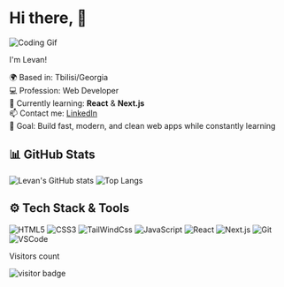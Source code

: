 # Hi there, 👋

![Coding Gif](https://user-images.githubusercontent.com/74038190/225813708-98b745f2-7d22-48cf-9150-083f1b00d6c9.gif)

I'm Levan! 

🌍 Based in: Tbilisi/Georgia  
💻 Profession: Web Developer  
🚀 Currently learning: **React** & **Next.js**  
📫 Contact me: [LinkedIn](https://www.linkedin.com/in/levan-mgebrishvili-72835783/)  
🎯 Goal: Build fast, modern, and clean web apps while constantly learning


## 📊 GitHub Stats

![Levan's GitHub stats](https://github-readme-stats.vercel.app/api?username=levani0318&show_icons=true&theme=tokyonight)
![Top Langs](https://github-readme-stats.vercel.app/api/top-langs/?username=levani0318&layout=compact&theme=tokyonight)



## ⚙️ Tech Stack & Tools

![HTML5](https://img.shields.io/badge/HTML5-E34F26?logo=html5&logoColor=fff&style=for-the-badge)
![CSS3](https://img.shields.io/badge/CSS3-1572B6?logo=css3&logoColor=fff&style=for-the-badge)
![TailWindCss](https://img.shields.io/badge/Tailwind%20CSS-06B6D4?style=for-the-badge&logo=tailwind-css&logoColor=white)
![JavaScript](https://img.shields.io/badge/JavaScript-F7DF1E?logo=javascript&logoColor=000&style=for-the-badge)
![React](https://img.shields.io/badge/React-20232A?logo=react&logoColor=61DAFB&style=for-the-badge)
![Next.js](https://img.shields.io/badge/Next.js-000000?logo=nextdotjs&logoColor=fff&style=for-the-badge)
![Git](https://img.shields.io/badge/Git-F05032?logo=git&logoColor=fff&style=for-the-badge)
![VSCode](https://img.shields.io/badge/VS%20Code-007ACC?logo=visualstudiocode&logoColor=fff&style=for-the-badge)

Visitors count
<p align="left">
  <img src="https://count.getloli.com/get/@levani0318?theme=rule34" alt="visitor badge"/>
</p>


<!--
**levani0318/levani0318** is a ✨ _special_ ✨ repository because its `README.md` (this file) appears on your GitHub profile.

Here are some ideas to get you started:

- 🔭 I’m currently working on ...
- 🌱 I’m currently learning ...
- 👯 I’m looking to collaborate on ...
- 🤔 I’m looking for help with ...
- 💬 Ask me about ...
- 📫 How to reach me: ...
- 😄 Pronouns: ...
- ⚡ Fun fact: ...
-->
